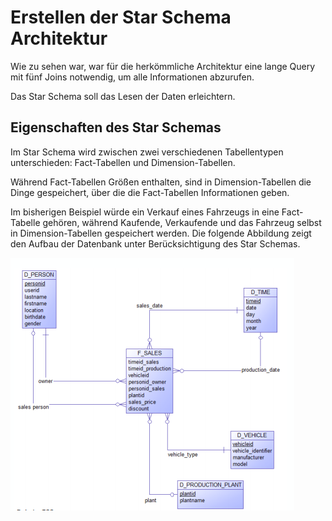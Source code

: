 # Erstellen der Star Schema Architektur

Wie zu sehen war, war für die herkömmliche Architektur eine lange Query mit fünf Joins notwendig, um alle Informationen abzurufen.

Das Star Schema soll das Lesen der Daten erleichtern.

## Eigenschaften des Star Schemas

Im Star Schema wird zwischen zwei verschiedenen Tabellentypen unterschieden: Fact-Tabellen und Dimension-Tabellen. 

Während Fact-Tabellen Größen enthalten, sind in Dimension-Tabellen die Dinge gespeichert, über die die Fact-Tabellen Informationen geben.

Im bisherigen Beispiel würde ein Verkauf eines Fahrzeugs in eine Fact-Tabelle gehören, während Kaufende, Verkaufende und das Fahrzeug selbst in Dimension-Tabellen gespeichert werden. Die folgende Abbildung zeigt den Aufbau der Datenbank unter Berücksichtigung des Star Schemas.

![image](./assets/star_model.png)

